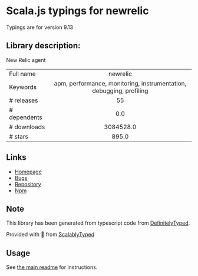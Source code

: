 
# Scala.js typings for newrelic

Typings are for version 9.13

## Library description:
New Relic agent

|                    |                 |
| ------------------ | :-------------: |
| Full name          | newrelic |
| Keywords           | apm, performance, monitoring, instrumentation, debugging, profiling |
| # releases         | 55 |
| # dependents       | 0.0 |
| # downloads        | 3084528.0 |
| # stars            | 895.0 |

## Links
- [Homepage](https://github.com/newrelic/node-newrelic)
- [Bugs](https://github.com/newrelic/node-newrelic/issues)
- [Repository](https://github.com/newrelic/node-newrelic)
- [Npm](https://www.npmjs.com/package/newrelic)
    


## Note
This library has been generated from typescript code from [DefinitelyTyped](https://definitelytyped.org).

Provided with :purple_heart: from [ScalablyTyped](https://github.com/oyvindberg/ScalablyTyped)

## Usage
See [the main readme](../../readme.md) for instructions.


